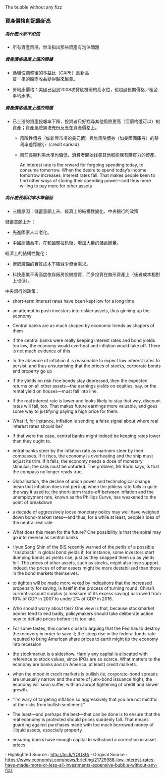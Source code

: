 The bubble without any fizz

### 資產價格創記錄新高

##### 為什麼大家不恐慌

- 所有資產齊漲，無法指出那些資產有泡沬問題

##### 資產價格過度上漲的證據

- 循環性調整後的本益比（CAPE）創新高  
  買一串的廠商收益變得越來越貴。

- 房地產價格：美國已回到2008次貸危機前的高水位，也超過長期價格／租金平均水準。

##### 資產價格過度上漲的問題
- 已上漲的資產投報率下降，投資者只好找尋其他風險更高（但價格還可以）的資產；資產風險無法充份反應在資產價格上。

    - 風險性債券（如新興市場的美元債）與無風險債券（如美國國庫券）的殖利率差距縮小（credit spread）  
    
    - 目前長期利率水準也偏低，消費者開始找尋其他較能保有購買力的資產。
    
      An interest rate is the reward for forgoing spending today, to consume tomorrow. When the desire to spend today’s income tomorrow increases, interest rates fall. That makes people keen to find other ways of storing their spending power—and thus more willing to pay more for other assets


##### 為什麼長期利率水準偏低

- 三個原因：儲蓄意願上升、經濟上的結構性變化、中央銀行的政策

儲蓄意願上升：

- 先進國家人口老化。

- 中國高儲蓄率，在和國際拉軌後，增加大量的儲蓄能量。

經濟上的結構性變化：

- 廠房設備的實質成本下降減少資金需求。

- 科技產業不再高度依存廠房設備投資，而多投資在無形資產上（後者成本相對上也低）。

中央銀行的政策：

- short-term interest rates have been kept low for a long time

- an attempt to push investors into riskier assets, thus ginning up the economy

- Central banks are as much shaped by economic trends as shapers of them

- If the central banks were really keeping interest rates and bond yields too low, the economy would overheat and inflation would take off. There is not much evidence of this

- In the absence of inflation it is reasonable to expect low interest rates to persist, and thus unsurprising that the prices of stocks, corporate bonds and property go up

- If the yields on risk-free bonds stay depressed, then the expected returns on all other assets—the earnings yields on equities, say, or the rental yield on houses—must fall into line.

- If the real interest rate is lower and looks likely to stay that way, discount rates will fall, too. That makes future earnings more valuable, and goes some way to justifying paying a high price for them.

- What if, for instance, inflation is sending a false signal about where real interest rates should be?

- If that were the case, central banks might indeed be keeping rates lower than they ought to.

- entral banks steer by the inflation rate as mariners steer by their compasses. If it rises, the economy is overheating and the ship must adjust its trim. If it falls, the economy needs a dose of monetary stimulus; the sails must be unfurled. The problem, Mr Borio says, is that the compass no longer reads true.

- Globalisation, the decline of union power and technological change mean that inflation does not perk up when the jobless rate falls in quite the way it used to; the short-term trade-off between inflation and the unemployment rate, known as the Phillips Curve, has weakened to the point of breakdown

- a decade of aggressively loose monetary policy may well have weighed down bond-market rates—and thus, for a while at least, people’s idea of the neutral real rate

- What does this mean for the future? One possibility is that the spiral may go into reverse as central banks

- Hyun Song Shin of the BIS recently warned of the perils of a possible “snapback” in global bond yields if, for instance, some investors start dumping bonds as yields rise, just as they snapped them up as yields fell. The prices of other assets, such as stocks, might also lose support. Indeed, the prices of other assets might be more destabilised than those in the bond markets themselves.

- to tighten will be made more vexed by indications that the increased propensity for saving, is itself in the process of turning round. China’s current-account surplus (a measure of its excess saving) narrowed from 10% of GDP in 2007 to under 2% of GDP in 2016.

- Who should worry about this? One view is that, because stockmarket booms tend to end badly, policymakers should take deliberate action now to deflate prices before it is too late.

- For some tastes, this comes close to arguing that the Fed has to destroy the recovery in order to save it; the steep rise in the federal funds rate required to bring American share prices to earth might tip the economy into recession

- the stockmarket is a sideshow. Hardly any capital is allocated with reference to stock values, since IPOs are so scarce. What matters to the economy are banks and (in America, at least) credit markets.

- when the mood in credit markets is bullish (ie, corporate-bond spreads are unusually narrow and the share of junk-bond issuance high), the economy will soon suffer, with an abrupt tightening of credit and slower growth.

- “I’m wary of targeting inflation so aggressively that you are not mindful of the risks from bullish sentiment.”

- The least—and perhaps the best—that can be done is to ensure that the real economy is protected should prices suddenly fall. That means guarding against purchases made with too much borrowed money of illiquid assets, especially property

- ensuring banks have enough capital to withstand a correction in asset prices

· Highlighted Source : http://lnr.li/YOOXR/
· Original Source : https://www.economist.com/news/briefing/21729988-low-interest-rates-have-made-more-or-less-all-investments-expensive-bubble-without-any-fizz
